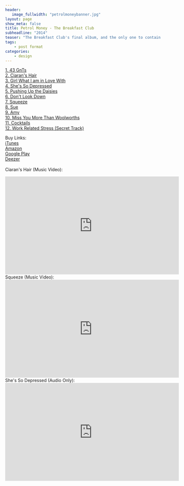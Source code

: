 ```yaml
---
header:
   image_fullwidth: "petrolmoneybanner.jpg"
layout: page
show_meta: false
title: Petrol Money - The Breakfast Club
subheadline: "2014"
teaser: "The Breakfast Club's final album, and the only one to contain songs by all three members. Recorded over five days at Long Haired Music, this is the band's finest hour..."
tags:
    - post format
categories:
    - design 
---
```

<!--more-->
 <a href="https://itunes.apple.com/gb/album/petrol-money/id807599434">1. 43 GnTs</a><br>
 <a href="https://itunes.apple.com/gb/album/petrol-money/id807599434">2. Ciaran's Hair</a><br>
 <a href="https://youtu.be/vKRi4HDoTyE">3. Girl What I am in Love With</a><br>
 <a href="https://youtu.be/rwKUEaKdkAs">4. She's So Depressed</a><br>
 <a href="https://youtu.be/T9Ca9r9wjVQ">5. Pushing Up the Daisies</a><br>
  <a href="https://itunes.apple.com/gb/album/petrol-money/id807599434">6. Don't Look Down</a><br>
  <a href="https://itunes.apple.com/gb/album/petrol-money/id807599434">7. Squeeze</a><br>
  <a href="https://youtu.be/fuddPhawaec">8. Sue</a><br>
  <a href="https://itunes.apple.com/gb/album/petrol-money/id807599434">9. Amy</a><br>
  <a href="https://itunes.apple.com/gb/album/petrol-money/id807599434">10. Miss You More Than Woolworths</a><br>
  <a href="https://itunes.apple.com/gb/album/petrol-money/id807599434">11. Cocktails</a><br>
  <a href="https://itunes.apple.com/gb/album/petrol-money/id807599434">12. Work Related Stress (Secret Track)</a><br>

Buy Links:<br>
  <a href="https://itunes.apple.com/gb/album/petrol-money/id807599434">iTunes</a><br>
   <a href="https://www.amazon.com/Petrol-Money-Explicit-Breakfast-Club/dp/B00I3KQ8FK">Amazon</a><br>
    <a href="https://play.google.com/music/preview/Bxtitv2sqajfpau25qbojx6axvi?u=0#">Google Play</a><br>
     <a href="https://www.deezer.com/us/?redirect_type=page&redirect_link=%2Fus%2Falbum%2F7372307">Deezer</a><br>
<br>
Ciaran's Hair (Music Video):<br>
  <iframe width="560" height="315" src="https://www.youtube.com/embed/aa3fQ4DJp2c" frameborder="0" allowfullscreen></iframe><br>
  Squeeze (Music Video):<br>
  <iframe width="560" height="315" src="https://www.youtube.com/embed/h7Drfh6NcBM" frameborder="0" allowfullscreen></iframe><br>
 She's So Depressed (Audio Only):<br>
  <iframe width="560" height="315" src="https://www.youtube.com/embed/rwKUEaKdkAs" frameborder="0" allowfullscreen></iframe><br>

